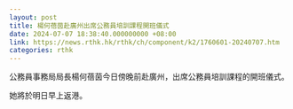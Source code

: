 ```yaml
---
layout: post
title: 楊何蓓茵赴廣州出席公務員培訓課程開班儀式
date: 2024-07-07 18:38:40.000000000 +08:00
link: https://news.rthk.hk/rthk/ch/component/k2/1760601-20240707.htm
categories: rthk
---
```


公務員事務局局長楊何蓓茵今日傍晚前赴廣州，出席公務員培訓課程的開班儀式。
 
她將於明日早上返港。
